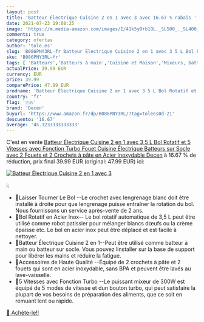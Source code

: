 ```yaml
---
layout: post
title: 'Batteur Électrique Cuisine 2 en 1 avec 3 avec 16.67 % rabais '
date: 2021-07-23 19:08:25
image: 'https://m.media-amazon.com/images/I/41k5yB+b1OL._SL500_._SL400_.jpg'
comments: true
category: ofertas
author: 'tole.es'
slug: 'B086PNY3RL-fr Batteur Électrique Cuisine 2 en 1 avec 3 5 L Bol Rotatif...'
sku: 'B086PNY3RL-fr'
tags: [ 'Batteurs','Batteurs à main','Cuisine et Maison','Mixeurs, batteurs et robots multifonctions','Petit électroménager','decen', ]
actualPrice: 39.99 EUR
currency: EUR
price: 39.99
comparePrice: 47.99 EUR
prodname: 'Batteur Électrique Cuisine 2 en 1 avec 3 5 L Bol Rotatif et 5 Vitesses avec Fonction Turbo  Fouet Cuisine Électrique  Batteurs sur Socle avec 2 Fouets et 2 Crochets à pâte en Acier Inoxydable  Decen'
country: 'fr'
flag: '🇫🇷'
brand: 'Decen'
buyurl: 'https://www.amazon.fr/dp/B086PNY3RL/?tag=tolees0d-21'
descuento: '16.67'
average: '45.3233333333333'
---
```


C'est en vente [Batteur Électrique Cuisine 2 en 1 avec 3 5 L Bol Rotatif et 5 Vitesses avec Fonction Turbo  Fouet Cuisine Électrique  Batteurs sur Socle avec 2 Fouets et 2 Crochets à pâte en Acier Inoxydable  Decen](https://www.amazon.fr/dp/B086PNY3RL/?tag=tolees0d-21)  à  16.67 % de réduction, prix final  39.99 EUR (original: 47.99 EUR) ici:

[![Batteur Électrique Cuisine 2 en 1 avec 3](https://m.media-amazon.com/images/I/41k5yB+b1OL._SL500_._SL400_.jpg)](https://www.amazon.fr/dp/B086PNY3RL/?tag=tolees0d-21)

ℹ️:

- 🍰Laisser Tourner Le Bol --Le crochet avec lengrenage blanc doit être installé à droite pour que lengrenage puisse entraîner la rotation du bol. Nous fournissons un service après-vente de 2 ans.
- 🍰Bol Rotatif en Acier Inox-- Le bol rotatif automatique de 3,5 L peut être utilisé comme robot patissier pour mélanger blancs dœufs ou la crème épaisse etc. Le bol en acier inox peut être déplacé et est facile à nettoyer.
- 🍰Batteur Électrique Cuisine 2 en 1--Peut être utilisé comme batteur à main ou batteur sur socle. Vous pouvez linstaller sur la base de support pour libérer les mains et réduire la fatigue.
- 🍰Accessoires de Haute Qualité --Équipé de 2 crochets à pâte et 2 fouets qui sont en acier inoxydable, sans BPA et peuvent être lavés au lave-vaisselle.
- 🍰5 Vitesses avec Fonction Turbo --Le puissant mixeur de 300W est équipé de 5 modes de vitesse et dun bouton turbo, qui peut satisfaire la plupart de vos besoins de préparation des aliments, que ce soit en remuant lent ou rapide.

[🛒 Achète-le!!](https://www.amazon.fr/dp/B086PNY3RL/?tag=tolees0d-21)
